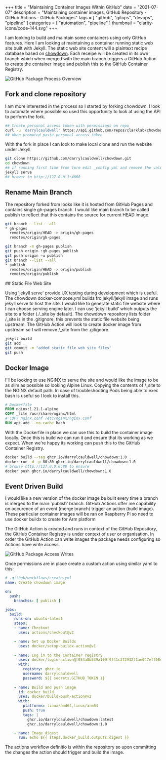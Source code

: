 +++
title = "Maintaining Container Images Within GitHub"
date = "2021-07-07"
description = "Maintaining container images, GitHub Repository - GitHub Actions - GitHub Packages"
tags = [
    "github",
    "gitops",
    "devops",
    "pipeline"
]
categories = [
    "automation",
    "pipeline"
]
thumbnail = "clarity-icons/code-144.svg"
+++

I am looking to build and maintain some containers using only GitHub features. Here I am looking at maintaining a container running static web site built with Jekyll. The static web site content will a plaintext recipe database based on [chowdown](https://chowdown.io/). Each receipe will be created in its own branch which when merged with the main branch triggers a GitHub Action to create the container image and publish this to the GitHub Container Registry.

![GitHub Package Process Overview](/images/git-action-container-overview.drawio.png)

## Fork and clone repository

I am more interested in the process so I started by forking chowdown.  I look to automate where possible so used this opportunity to look at using the API to perform the fork.

```bash
## Create personal access token with permissions on repo
curl -u 'darrylcauldwell' https://api.github.com/repos/clarklab/chowdown/forks -d ''
## When promoted paste personal access token
```

With the fork in place I can look to make local clone and run the website under Jekyll.

```bash
git clone https://github.com/darrylcauldwell/chowdown.git
cd chowdown
## if running first time from form edit _config.yml and remove the value for key baseurl: otherwise it doesn't start properly
jekyll serve
## brower to http://127.0.0.1:4000
```

## Rename Main Branch

The repository forked from looks like it is hosted from GitHub Pages and contains single gh-pages branch.  I would like  main branch to be called publish to reflect that this contains the source for current HEAD image.

```bash
git branch --list --all
* gh-pages
  remotes/origin/HEAD -> origin/gh-pages
  remotes/origin/gh-pages

git branch -m gh-pages publish
git push origin :gh-pages publish
git push origin –u publish
git branch --list --all
* publish
  remotes/origin/HEAD -> origin/publish
  remotes/origin/publish
```

## Static File Web Site

Using 'jekyll serve' provide UX testing during development which is useful. The chowdown docker-compose.yml builds fro jekyll/jekyll image and runs jekyll serve to host the site. I would like to generate static file website where I can choose serving engine later. I can use 'jekyll build' which outputs the site to a folder (./_site by default). The chowdown repository lists folder /_site is in the .gitignore, this prevents the static file website being upstream. The GitHub Action will look to create docker image from upstream so I will remove /_site from the .gitignore.

```bash
jekyll build
git add .
git commit -m "added static file web site files"
git push
```

## Docker Image

I'll be looking to use NGINX to serve the site and would like the image to be as slim as possible so looking Alpine Linux. Copying the contents of /_site to the NGINX default path. In case of troubleshooting Pods being able to exec bash is useful so I look to install this.

```Dockerfile
# Dockerfile
FROM nginx:1.21.1-alpine
COPY _site /usr/share/nginx/html
# COPY nginx.conf /etc/nginx/nginx.conf
RUN apk add --no-cache bash
```

With the Dockerfile in place we can use this to build the container image locally. Once this is build we can run it and ensure that its working as we expect. When we're happy its working can push this to the GitHub Container Registry.

```bash
docker build --tag ghcr.io/darrylcauldwell/chowdown:1.0 .
docker run -d -p 80:80 ghcr.io/darrylcauldwell/chowdown:1.0
# browse http://127.0.0.0:80 to ensure 
docker push ghcr.io/darrylcauldwell/chowdown:1.0
```

## Event Driven Build

I would like a new version of the docker image be built every time a branch is merged to the main 'publish' branch. GitHub Actions offer me capability on occurence of an event (merge branch) trigger an action (build image). These particular container images will be ran on Raspberry Pi so need to use docker buildx to create for Arm platform

The GitHub Action is created and runs in context of the GitHub Repository,  the GitHub Container Registry is under context of user or organisation. In order the GitHub Action can write images the package needs configuring so Actions have write access.

![GitHub Package Access Writes](/images/git-action-container-access.png)

Once permissions are in place create a custom action using similar yaml to this:

```yaml
# .github/workflows/create.yml
name: Create chowdown image

on:
  push:
    branches: [ publish ]

jobs:
  build:
    runs-on: ubuntu-latest
    steps:
    - name: Checkout
      uses: actions/checkout@v2

    - name: Set up Docker Buildx
      uses: docker/setup-buildx-action@v1
      
    - name: Log in to the Container registry
      uses: docker/login-action@f054a8b539a109f9f41c372932f1ae047eff08c9
      with:
        registry: ghcr.io
        username: darrylcauldwell
        password: ${{ secrets.GITHUB_TOKEN }}
          
    - name: Build and push image
      id: docker_build
      uses: docker/build-push-action@v2
      with:
        platforms: linux/amd64,linux/arm64
        push: true
        tags: |
          ghcr.io/darrylcauldwell/chowdown:latest
          ghcr.io/darrylcauldwell/chowdown:1.0

    - name: Image digest
      run: echo ${{ steps.docker_build.outputs.digest }}
```

The actions workflow definitio is within the repository so upon committing the changes the action should trigger and build the image.
